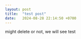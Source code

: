 ```yaml
---
layout: post
title:  "test post"
date:   2024-08-28 22:14:50 +0700
---
```

might delete or not, we will see
test
